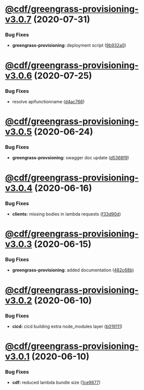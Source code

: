 # [@cdf/greengrass-provisioning-v3.0.7](https://git-codecommit.us-west-2.amazonaws.com/v1/repos/cdf-core/compare/@cdf/greengrass-provisioning-v3.0.6...@cdf/greengrass-provisioning-v3.0.7) (2020-07-31)


### Bug Fixes

* **greengrass-provisioning:** deployment script ([9b932a0](https://git-codecommit.us-west-2.amazonaws.com/v1/repos/cdf-core/commit/9b932a0a78375186389b0470b7a3591bbd28801c))

# [@cdf/greengrass-provisioning-v3.0.6](https://git-codecommit.us-west-2.amazonaws.com/v1/repos/cdf-core/compare/@cdf/greengrass-provisioning-v3.0.5...@cdf/greengrass-provisioning-v3.0.6) (2020-07-25)


### Bug Fixes

* resolve apifunctionname ([d4ac766](https://git-codecommit.us-west-2.amazonaws.com/v1/repos/cdf-core/commit/d4ac766d7512a778b2fbae8880e975b83209fb77))

# [@cdf/greengrass-provisioning-v3.0.5](https://git-codecommit.us-west-2.amazonaws.com/v1/repos/cdf-core/compare/@cdf/greengrass-provisioning-v3.0.4...@cdf/greengrass-provisioning-v3.0.5) (2020-06-24)


### Bug Fixes

* **greengrass-provsioning:** swagger doc update ([d5368f9](https://git-codecommit.us-west-2.amazonaws.com/v1/repos/cdf-core/commit/d5368f96c1f6a23960ab4aba755bcd82441a0521))

# [@cdf/greengrass-provisioning-v3.0.4](https://git-codecommit.us-west-2.amazonaws.com/v1/repos/cdf-core/compare/@cdf/greengrass-provisioning-v3.0.3...@cdf/greengrass-provisioning-v3.0.4) (2020-06-16)


### Bug Fixes

* **clients:** missing bodies in lambda requests ([f33d90d](https://git-codecommit.us-west-2.amazonaws.com/v1/repos/cdf-core/commit/f33d90de6350002fcddb240fcbea7ae39ab37fba))

# [@cdf/greengrass-provisioning-v3.0.3](https://git-codecommit.us-west-2.amazonaws.com/v1/repos/cdf-core/compare/@cdf/greengrass-provisioning-v3.0.2...@cdf/greengrass-provisioning-v3.0.3) (2020-06-15)


### Bug Fixes

* **greengrass-provisioning:** added documentation ([482c68b](https://git-codecommit.us-west-2.amazonaws.com/v1/repos/cdf-core/commit/482c68b6b7ac86fb160064f72b9b0e1719a1459a))

# [@cdf/greengrass-provisioning-v3.0.2](https://git-codecommit.us-west-2.amazonaws.com/v1/repos/cdf-core/compare/@cdf/greengrass-provisioning-v3.0.1...@cdf/greengrass-provisioning-v3.0.2) (2020-06-10)


### Bug Fixes

* **cicd:** cicd building extra node_modules layer ([b019111](https://git-codecommit.us-west-2.amazonaws.com/v1/repos/cdf-core/commit/b019111adadea7bac04ed3aaa35254c3137615e0))

# [@cdf/greengrass-provisioning-v3.0.1](https://git-codecommit.us-west-2.amazonaws.com/v1/repos/cdf-core/compare/@cdf/greengrass-provisioning-v3.0.0...@cdf/greengrass-provisioning-v3.0.1) (2020-06-10)


### Bug Fixes

* **cdf:** reduced lambda bundle size ([1ce9877](https://git-codecommit.us-west-2.amazonaws.com/v1/repos/cdf-core/commit/1ce9877878831dac78b00ddbc5589cadead19d53))

